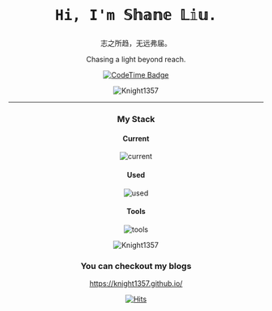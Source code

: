 <!-- ## Hi there 👋 -->

<!--
**Knight1357/Knight1357** is a ✨ _special_ ✨ repository because its `README.md` (this file) appears on your GitHub profile.

Here are some ideas to get you started:

- 🔭 I’m currently working on ...
- 🌱 I’m currently learning ...
- 👯 I’m looking to collaborate on ...
- 🤔 I’m looking for help with ...
- 💬 Ask me about ...
- 📫 How to reach me: ...
- 😄 Pronouns: ...
- ⚡ Fun fact: ...
-->

<div align="center">

<!-- ![conanai.png](https://s11.ax1x.com/2024/01/02/pijGn6H.png) -->
  
<div align="center">
  <h1><pre>Hi, I'm 𝕊𝕙𝕒𝕟𝕖 𝕃𝕚𝕦.</pre></h1>
</div>

志之所趋，无远弗届。

Chasing a light beyond reach.

[![CodeTime Badge](https://img.shields.io/endpoint?style=flat&color=000000&url=https%3A%2F%2Fapi.codetime.dev%2Fshield%3Fid%3D31126%26project%3D%26in=0)](https://codetime.dev)

<!-- [![CodeTime Badge](https://img.shields.io/badge/build-passing-brightgreen?logo=appveyor)](https://codetime.dev) -->

<!-- <p align="center"> -->
<!--   <img src="" width="100%" title="Intro Card" alt="Intro Card"> -->
<!-- </p> -->

<p align="center">
  <img src="https://github-readme-stats.vercel.app/api?username=Knight1357&show_icons=true&theme=radical&title_color=FFE652&text_color=71DFE7&hide_border=1&border_radius=10" alt="Knight1357">
  </p>


---
### My Stack

#### Current

![current](https://skillicons.dev/icons?i=react,mongodb,fastapi,python,md,nodejs,js,cpp,c,docker&perline=6&theme=dark)

#### Used

![used](https://skillicons.dev/icons?i=vue,prometheus,r,rust,mysql,raspberrypi,vim,java&perline=6&theme=dark)

#### Tools

![tools](https://skillicons.dev/icons?i=github,vscode,linux,anaconda,apple,git,obsidian&perline=6&theme=dark)


<p align="center">
  <img src="https://github-readme-stats.vercel.app/api/top-langs/?username=Knight1357&layout=compact&hide=html&title_color=FFE652&theme=radical&text_color=71DFE7&hide_border=1&border_radius=10" alt="Knight1357">
</p>

### You can checkout my blogs

https://knight1357.github.io/

[![Hits](https://hits.seeyoufarm.com/api/count/incr/badge.svg?url=https%3A%2F%2Fgithub.com%2FKnight1357&count_bg=%23000000&title_bg=%23000000&icon=spacex.svg&icon_color=%23E7E7E7&title=Hits&edge_flat=true)](https://hits.seeyoufarm.com)
  
</div>
